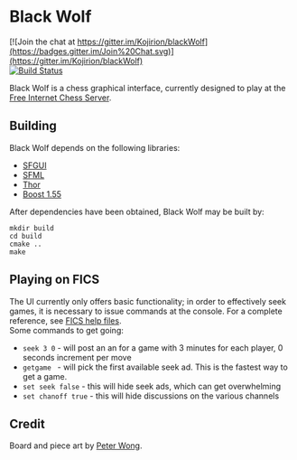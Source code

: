 # Black Wolf

[![Join the chat at https://gitter.im/Kojirion/blackWolf](https://badges.gitter.im/Join%20Chat.svg)](https://gitter.im/Kojirion/blackWolf)  
[![Build Status](https://drone.io/github.com/Kojirion/blackWolf/status.png)](https://drone.io/github.com/Kojirion/blackWolf/latest)

Black Wolf is a chess graphical interface, currently designed to play at the [Free Internet Chess Server](http://www.freechess.org).

## Building

Black Wolf depends on the following libraries:

- [SFGUI](https://github.com/TankOs/SFGUI)
- [SFML](https://github.com/SFML/SFML)
- [Thor](https://github.com/Bromeon/Thor)
- [Boost 1.55](http://www.boost.org)

After dependencies have been obtained, Black Wolf may be built by:

```
mkdir build
cd build
cmake ..
make
```

## Playing on FICS

The UI currently only offers basic functionality; in order to effectively seek games, it is necessary to issue commands at the console. For a complete reference, see [FICS help files](http://www.freechess.org/Help/AllFiles.html).  
Some commands to get going:

- ```seek 3 0``` - will post an an for a game with 3 minutes for each player, 0 seconds increment per move
- ```getgame ``` - will pick the first available seek ad. This is the fastest way to get a game.
- ```set seek false``` - this will hide seek ads, which can get overwhelming
- ```set chanoff true``` - this will hide discussions on the various channels

## Credit

Board and piece art by [Peter Wong](http://www.virtualpieces.net).


